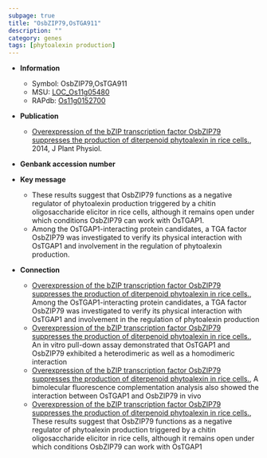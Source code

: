 ```yaml
---
subpage: true
title: "OsbZIP79,OsTGA911"
description: ""
category: genes
tags: [phytoalexin production]
---
```


* **Information**  
    + Symbol: OsbZIP79,OsTGA911  
    + MSU: [LOC_Os11g05480](http://rice.plantbiology.msu.edu/cgi-bin/ORF_infopage.cgi?orf=LOC_Os11g05480)  
    + RAPdb: [Os11g0152700](http://rapdb.dna.affrc.go.jp/viewer/gbrowse_details/irgsp1?name=Os11g0152700)  

* **Publication**  
    + [Overexpression of the bZIP transcription factor OsbZIP79 suppresses the production of diterpenoid phytoalexin in rice cells.](http://www.ncbi.nlm.nih.gov/pubmed?term=Overexpression+of+the+bZIP+transcription+factor+OsbZIP79+suppresses+the+production+of+diterpenoid+phytoalexin+in+rice+cells.%5BTitle%5D), 2014, J Plant Physiol.

* **Genbank accession number**  

* **Key message**  
    + These results suggest that OsbZIP79 functions as a negative regulator of phytoalexin production triggered by a chitin oligosaccharide elicitor in rice cells, although it remains open under which conditions OsbZIP79 can work with OsTGAP1.
    + Among the OsTGAP1-interacting protein candidates, a TGA factor OsbZIP79 was investigated to verify its physical interaction with OsTGAP1 and involvement in the regulation of phytoalexin production.

* **Connection**  
    + [Overexpression of the bZIP transcription factor OsbZIP79 suppresses the production of diterpenoid phytoalexin in rice cells.](http://www.ncbi.nlm.nih.gov/pubmed?term=Overexpression+of+the+bZIP+transcription+factor+OsbZIP79+suppresses+the+production+of+diterpenoid+phytoalexin+in+rice+cells.%5BTitle%5D), Among the OsTGAP1-interacting protein candidates, a TGA factor OsbZIP79 was investigated to verify its physical interaction with OsTGAP1 and involvement in the regulation of phytoalexin production
    + [Overexpression of the bZIP transcription factor OsbZIP79 suppresses the production of diterpenoid phytoalexin in rice cells.](http://www.ncbi.nlm.nih.gov/pubmed?term=Overexpression+of+the+bZIP+transcription+factor+OsbZIP79+suppresses+the+production+of+diterpenoid+phytoalexin+in+rice+cells.%5BTitle%5D), An in vitro pull-down assay demonstrated that OsTGAP1 and OsbZIP79 exhibited a heterodimeric as well as a homodimeric interaction
    + [Overexpression of the bZIP transcription factor OsbZIP79 suppresses the production of diterpenoid phytoalexin in rice cells.](http://www.ncbi.nlm.nih.gov/pubmed?term=Overexpression+of+the+bZIP+transcription+factor+OsbZIP79+suppresses+the+production+of+diterpenoid+phytoalexin+in+rice+cells.%5BTitle%5D), A bimolecular fluorescence complementation analysis also showed the interaction between OsTGAP1 and OsbZIP79 in vivo
    + [Overexpression of the bZIP transcription factor OsbZIP79 suppresses the production of diterpenoid phytoalexin in rice cells.](http://www.ncbi.nlm.nih.gov/pubmed?term=Overexpression+of+the+bZIP+transcription+factor+OsbZIP79+suppresses+the+production+of+diterpenoid+phytoalexin+in+rice+cells.%5BTitle%5D), These results suggest that OsbZIP79 functions as a negative regulator of phytoalexin production triggered by a chitin oligosaccharide elicitor in rice cells, although it remains open under which conditions OsbZIP79 can work with OsTGAP1



